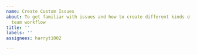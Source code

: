 ```yaml
---
name: Create Custom Issues
about: To get familiar with issues and how to create different kinds of them to improve
  team workflow
title: ''
labels: ''
assignees: harryt1002

---
```



